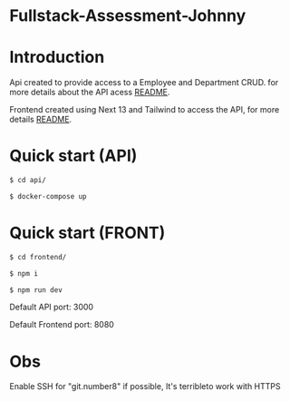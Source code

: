 # Fullstack-Assessment-Johnny

# Introduction

Api created to provide access to a Employee and Department CRUD. for more details about the API acess [README](./api/README.md).

Frontend created using Next 13 and Tailwind to access the API, for more details [README](./frontend/README.md).

# Quick start (API)

```bash
$ cd api/

$ docker-compose up

```

# Quick start (FRONT)

```bash
$ cd frontend/

$ npm i

$ npm run dev

```

Default API port: 3000

Default Frontend port: 8080

# Obs

Enable SSH for "git.number8" if possible, It's terribleto work with HTTPS
